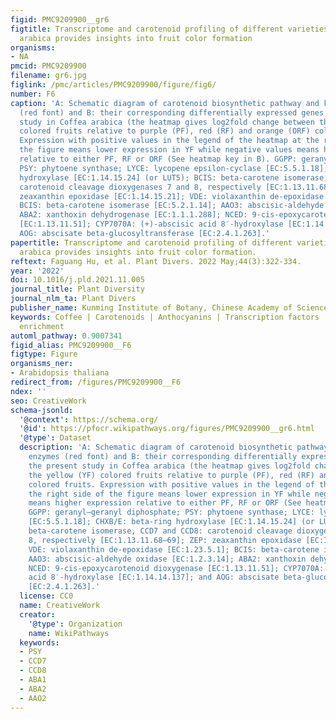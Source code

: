 ```yaml
---
figid: PMC9209900__gr6
figtitle: Transcriptome and carotenoid profiling of different varieties of Coffea
  arabica provides insights into fruit color formation
organisms:
- NA
pmcid: PMC9209900
filename: gr6.jpg
figlink: /pmc/articles/PMC9209900/figure/fig6/
number: F6
caption: 'A: Schematic diagram of carotenoid biosynthetic pathway and known enzymes
  (red font) and B: their corresponding differentially expressed genes in the present
  study in Coffea arabica (the heatmap gives log2fold change between the yellow (YF)
  colored fruits relative to purple (PF), red (RF) and orange (ORF) colored fruits.
  Expression with positive values in the legend of the heatmap at the right side of
  the figure means lower expression in YF while negative values means higher expression
  relative to either PF, RF or ORF (See heatmap key in B). GGPP: geranyl–geranyl diphosphate;
  PSY: phytoene synthase; LYCE: lycopene epsilon-cyclase [EC:5.5.1.18]; CHXB/E: beta-ring
  hydroxylase [EC:1.14.15.24] (or LUT5); BCIS: beta-carotene isomerase, CCD7 and CCD8:
  carotenoid cleavage dioxygenases 7 and 8, respectively [EC:1.13.11.68–69]; ZEP:
  zeaxanthin epoxidase [EC:1.14.15.21]; VDE: violaxanthin de-epoxidase [EC:1.23.5.1];
  BCIS: beta-carotene isomerase [EC:5.2.1.14]; AAO3: abscisic-aldehyde oxidase [EC:1.2.3.14];
  ABA2: xanthoxin dehydrogenase [EC:1.1.1.288]; NCED: 9-cis-epoxycarotenoid dioxygenase
  [EC:1.13.11.51]; CYP7070A: (+)-abscisic acid 8′-hydroxylase [EC:1.14.14.137]; and
  AOG: abscisate beta-glucosyltransferase [EC:2.4.1.263].'
papertitle: Transcriptome and carotenoid profiling of different varieties of Coffea
  arabica provides insights into fruit color formation.
reftext: Faguang Hu, et al. Plant Divers. 2022 May;44(3):322-334.
year: '2022'
doi: 10.1016/j.pld.2021.11.005
journal_title: Plant Diversity
journal_nlm_ta: Plant Divers
publisher_name: Kunming Institute of Botany, Chinese Academy of Sciences
keywords: Coffee | Carotenoids | Anthocyanins | Transcription factors | Functional
  enrichment
automl_pathway: 0.9007341
figid_alias: PMC9209900__F6
figtype: Figure
organisms_ner:
- Arabidopsis thaliana
redirect_from: /figures/PMC9209900__F6
ndex: ''
seo: CreativeWork
schema-jsonld:
  '@context': https://schema.org/
  '@id': https://pfocr.wikipathways.org/figures/PMC9209900__gr6.html
  '@type': Dataset
  description: 'A: Schematic diagram of carotenoid biosynthetic pathway and known
    enzymes (red font) and B: their corresponding differentially expressed genes in
    the present study in Coffea arabica (the heatmap gives log2fold change between
    the yellow (YF) colored fruits relative to purple (PF), red (RF) and orange (ORF)
    colored fruits. Expression with positive values in the legend of the heatmap at
    the right side of the figure means lower expression in YF while negative values
    means higher expression relative to either PF, RF or ORF (See heatmap key in B).
    GGPP: geranyl–geranyl diphosphate; PSY: phytoene synthase; LYCE: lycopene epsilon-cyclase
    [EC:5.5.1.18]; CHXB/E: beta-ring hydroxylase [EC:1.14.15.24] (or LUT5); BCIS:
    beta-carotene isomerase, CCD7 and CCD8: carotenoid cleavage dioxygenases 7 and
    8, respectively [EC:1.13.11.68–69]; ZEP: zeaxanthin epoxidase [EC:1.14.15.21];
    VDE: violaxanthin de-epoxidase [EC:1.23.5.1]; BCIS: beta-carotene isomerase [EC:5.2.1.14];
    AAO3: abscisic-aldehyde oxidase [EC:1.2.3.14]; ABA2: xanthoxin dehydrogenase [EC:1.1.1.288];
    NCED: 9-cis-epoxycarotenoid dioxygenase [EC:1.13.11.51]; CYP7070A: (+)-abscisic
    acid 8′-hydroxylase [EC:1.14.14.137]; and AOG: abscisate beta-glucosyltransferase
    [EC:2.4.1.263].'
  license: CC0
  name: CreativeWork
  creator:
    '@type': Organization
    name: WikiPathways
  keywords:
  - PSY
  - CCD7
  - CCD8
  - ABA1
  - ABA2
  - AAO2
---
```

